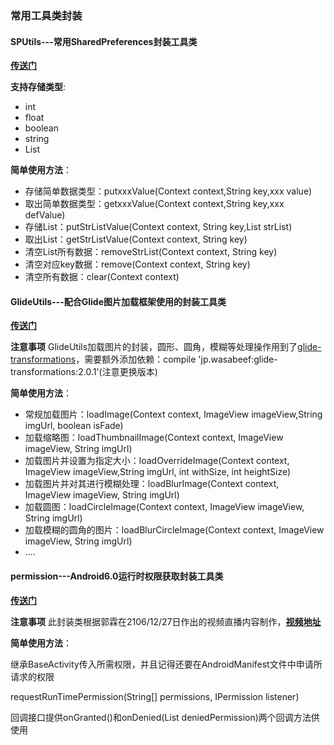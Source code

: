 ### 常用工具类封装

#### SPUtils---常用SharedPreferences封装工具类 
[**传送门**](https://github.com/GiitSmile/ToolUtils/blob/master/app/src/main/java/com/muyang/toolutils/common/SPUtils.java)

**支持存储类型**:
- int
- float
- boolean
- string
- List<String>

**简单使用方法**：
- 存储简单数据类型：putxxxValue(Context context,String key,xxx value)
- 取出简单数据类型：getxxxValue(Context context,String key,xxx defValue)
- 存储List<String>：putStrListValue(Context context, String key,List<String> strList)
- 取出List<String>：getStrListValue(Context context, String key)
- 清空List<String>所有数据：removeStrList(Context context, String key)
- 清空对应key数据：remove(Context context, String key)
- 清空所有数据：clear(Context context)

#### GlideUtils---配合Glide图片加载框架使用的封装工具类
[**传送门**](https://github.com/GiitSmile/ToolUtils/blob/master/app/src/main/java/com/muyang/toolutils/common/GlideUtils.java)

**注意事项**  GlideUtils加载图片的封装，圆形、圆角，模糊等处理操作用到了[glide-transformations](https://github.com/wasabeef/glide-transformations)，需要额外添加依赖：compile 'jp.wasabeef:glide-transformations:2.0.1'(注意更换版本)

**简单使用方法**：
- 常规加载图片：loadImage(Context context, ImageView imageView,String imgUrl, boolean isFade)
- 加载缩略图：loadThumbnailImage(Context context, ImageView imageView, String imgUrl)
- 加载图片并设置为指定大小：loadOverrideImage(Context context, ImageView imageView,String imgUrl, int withSize, int heightSize)
- 加载图片并对其进行模糊处理：loadBlurImage(Context context, ImageView imageView, String imgUrl)
- 加载圆图：loadCircleImage(Context context, ImageView imageView, String imgUrl)
- 加载模糊的圆角的图片：loadBlurCircleImage(Context context, ImageView imageView, String imgUrl)
- ....

#### permission---Android6.0运行时权限获取封装工具类

[**传送门**](https://github.com/GiitSmile/ToolUtils/tree/master/app/src/main/java/com/muyang/toolutils/common/permission)

**注意事项** 此封装类根据郭霖在2106/12/27日作出的视频直播内容制作，[**视频地址**](http://edu.csdn.net/course/detail/3539)

**简单使用方法**：

继承BaseActivity传入所需权限，并且记得还要在AndroidManifest文件中申请所请求的权限

requestRunTimePermission(String[] permissions, IPermission listener)

回调接口提供onGranted()和onDenied(List<String> deniedPermission)两个回调方法供使用
